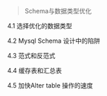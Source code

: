 >Schema与数据类型优化

4.1 选择优化的数据类型

4.2 Mysql Schema 设计中的陷阱

4.3 范式和反范式

4.4 缓存表和汇总表

4.5 加快Alter table 操作的速度
